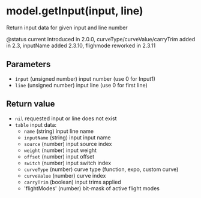 # model.getInput(input, line)

Return input data for given input and line number

@status current Introduced in 2.0.0, curveType/curveValue/carryTrim added in 2.3, inputName added 2.3.10, flighmode reworked in 2.3.11

## Parameters

* `input` (unsigned number) input number (use 0 for Input1)
* `line` (unsigned number) input line (use 0 for first line)

## Return value

* `nil` requested input or line does not exist
* `table` input data:
  * `name` (string) input line name
  * `inputName` (string) input input name
  * `source` (number) input source index
  * `weight` (number) input weight
  * `offset` (number) input offset
  * `switch` (number) input switch index
  * `curveType` (number) curve type (function, expo, custom curve)
  * `curveValue` (number) curve index
  * `carryTrim` (boolean) input trims applied
  * 'flightModes' (number) bit-mask of active flight modes
